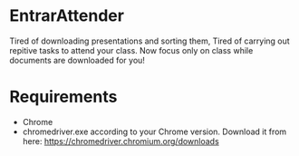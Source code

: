 # EntrarAttender
Tired of downloading presentations and sorting them, Tired of carrying out repitive tasks to attend your class. Now focus only on class while documents are downloaded for you!

# Requirements

- Chrome
- chromedriver.exe according to your Chrome version. Download it from here: https://chromedriver.chromium.org/downloads
